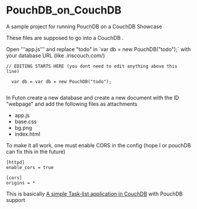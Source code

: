 # PouchDB_on_CouchDB
A sample project for running PouchDB on a CouchDB Showcase

These files are supposed to go into a CouchDB .

Open '''app.js''' and replace "todo" in ´var db = new PouchDB("todo");´ with your database URL (like <user>.iriscouch.com/<dbname>)
```
// EDITING STARTS HERE (you dont need to edit anything above this line)

  var db = var db = new PouchDB("todo");
  
```

In Futon create a new database and create a new document with the ID "webpage" and add the following files as attachments
 * app.js
 * base.css
 * bg.png 
 * index.html
 
To make it all work, one must enable CORS in the config (hope I or pouchDB can fix this in the future)

```
[httpd]
enable_cors = true

[cors]
origins = *
```

This is basically 
[A simple Task-list application in CouchDB](http://www.speqmath.com/tutorials/couchdb_tasklist/index.html)
with PouchDB support